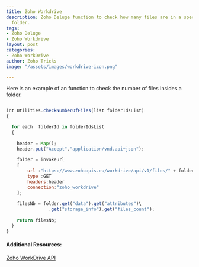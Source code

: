 ```yaml
---
title: Zoho Workdrive
description: Zoho Deluge function to check how many files are in a specific Zoho WorkDrive
  folder.
tags:
- Zoho Deluge
- Zoho Workdrive
layout: post
categories:
- Zoho WorkDrive
author: Zoho Tricks
image: "/assets/images/workdrive-icon.png"

---
```

Here is an example of an function to check the number of files insides a folder.

```javascript

int Utilities.checkNumberOfFiles(list folderIdsList)
{

  for each  folderId in folderIdsList
  {
    
	header = Map();
	header.put("Accept","application/vnd.api+json");
    
	folder = invokeurl
	[
		url :"https://www.zohoapis.eu/workdrive/api/v1/files/" + folderId
		type :GET
		headers:header
		connection:"zoho_workdrive"
	];
    
	filesNb = folder.get("data").get("attributes")\
      			.get("storage_info").get("files_count");
		
    return filesNb;
  }
}
```

#### Additional Resources:

[Zoho WorkDrive API](https://workdrive.zoho.com/apidocs/v1/overview "Zoho WorkDrive API")